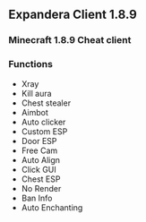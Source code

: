 ## Expandera Client 1.8.9
### Minecraft 1.8.9 Cheat client

### Functions
- Xray
- Kill aura
- Chest stealer
- Aimbot
- Auto clicker
- Custom ESP
- Door ESP
- Free Cam
- Auto Align
- Click GUI
- Chest ESP
- No Render
- Ban Info
- Auto Enchanting

